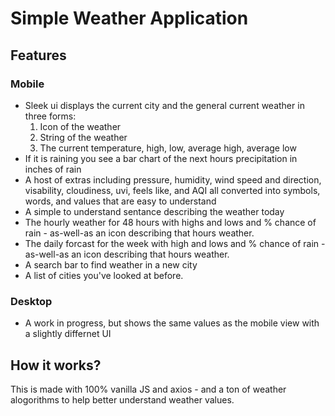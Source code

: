 # Simple Weather Application
## Features
### Mobile
* Sleek ui displays the current city and the general current weather in three forms:
  1. Icon of the weather
  2. String of the weather
  3. The current temperature, high, low, average high, average low
* If it is raining you see a bar chart of the next hours precipitation in inches of rain
* A host of extras including pressure, humidity, wind speed and direction, visability, cloudiness, uvi, feels like, and AQI all converted into symbols, words, and values that are easy to understand
* A simple to understand sentance describing the weather today
* The hourly weather for 48 hours with highs and lows and % chance of rain - as-well-as an icon describing that hours weather.
* The daily forcast for the week with high and lows and % chance of rain - as-well-as an icon describing that hours weather.
* A search bar to find weather in a new city
* A list of cities you've looked at before.

### Desktop
* A work in progress, but shows the same values as the mobile view with a slightly differnet UI

## How it works?
This is made with 100% vanilla JS and axios - and a ton of weather alogorithms to help better understand weather values.

